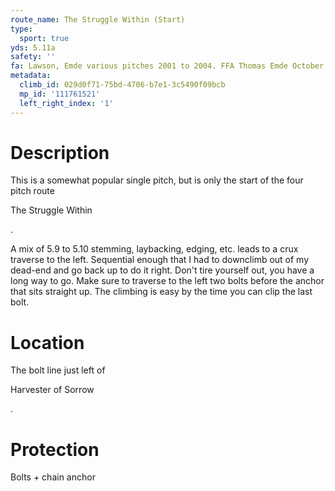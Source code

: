 ```yaml
---
route_name: The Struggle Within (Start)
type:
  sport: true
yds: 5.11a
safety: ''
fa: Lawson, Emde various pitches 2001 to 2004. FFA Thomas Emde October 2004
metadata:
  climb_id: 029d0f71-75bd-4706-b7e1-3c5490f09bcb
  mp_id: '111761521'
  left_right_index: '1'
---
```

# Description
This is a somewhat popular single pitch, but is only the start of the four pitch route

The Struggle Within

.

A mix of 5.9 to 5.10 stemming, laybacking, edging, etc. leads to a crux traverse to the left. Sequential enough that I had to downclimb out of my dead-end and go back up to do it right. Don't tire yourself out, you have a long way to go. Make sure to traverse to the left two bolts before the anchor that sits straight up. The climbing is easy by the time you can clip the last bolt.

# Location
The bolt line just left of

Harvester of Sorrow

.

# Protection
Bolts + chain anchor
